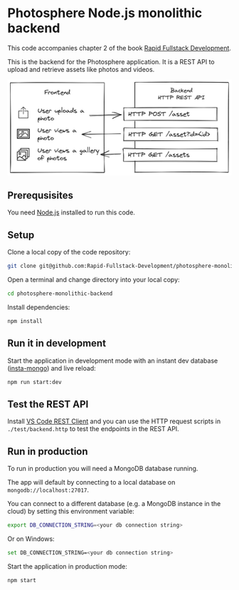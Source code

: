 # Photosphere Node.js monolithic backend

This code accompanies chapter 2 of the book [Rapid Fullstack Development](https://rapidfullstackdevelopment.com/).

This is the backend for the Photosphere application. It is a REST API to upload and retrieve assets like photos and videos.

![Photosphere backend diagram](docs/Photosphere%20monolithic%20backend.png)

## Prerequsisites

You need [Node.js](https://nodejs.org/en/) installed to run this code.

## Setup

Clone a local copy of the code repository:

```bash
git clone git@github.com:Rapid-Fullstack-Development/photosphere-monolithic-backend.git
```

Open a terminal and change directory into your local copy:

```bash
cd photosphere-monolithic-backend
```

Install dependencies:

```bash
npm install
```

## Run it in development

Start the application in development mode with an instant dev database ([insta-mongo](https://www.npmjs.com/package/insta-mongo)) and live reload:

```bash
npm run start:dev
```

## Test the REST API

Install [VS Code REST Client](https://marketplace.visualstudio.com/items?itemName=humao.rest-client) and you can use the HTTP request scripts in `./test/backend.http` to test the endpoints in the REST API.

## Run in production

To run in production you will need a MongoDB database running.

The app will default by connecting to a local database on `mongodb://localhost:27017`.

You can connect to a different database (e.g. a MongoDB instance in the cloud) by setting this environment variable:

```bash
export DB_CONNECTION_STRING=<your db connection string>
```

Or on Windows:

```bash
set DB_CONNECTION_STRING=<your db connection string>
```

Start the application in production mode:

```bash
npm start
```

